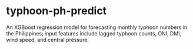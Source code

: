 # typhoon-ph-predict
An XGBoost regression model for forecasting monthly typhoon numbers in the Philippines; input features include lagged typhoon counts, ONI, DMI, wind speed, and central pressure.
